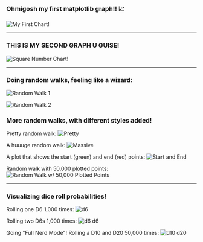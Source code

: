 ### Ohmigosh my first matplotlib graph!! 📈

![My First Chart!](FirstChart.png)

* * *

### THIS IS MY SECOND GRAPH U GUISE!

![Square Number Chart!](SquareNumbers.png)

* * *

### Doing random walks, feeling like a wizard:

![Random Walk 1](randomwalk_1.png)

![Random Walk 2](randomwalk_2.png)

### More random walks, with different styles added!

Pretty random walk:
![Pretty](gradient_randomwalk.png)

A huuuge random walk:
![Massive](massive_randomwalk.png)

A plot that shows the start (green) and end (red) points:
![Start and End](randomwalk_startandend.png)

Random walk with 50,000 plotted points:
![Random Walk w/ 50,000 Plotted Points](randomwalk_50_000_points.png)

* * *

### Visualizing dice roll probabilities!

Rolling one D6 1,000 times:
![d6](d6_visualization.png)

Rolling two D6s 1,000 times:
![d6 d6](d6_d6_visualization.png)

Going "Full Nerd Mode"! Rolling a D10 and D20 50,000 times:
![d10 d20](d10_d20_visualization.png)
